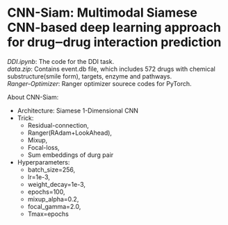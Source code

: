 # CNN-Siam: Multimodal Siamese CNN-based deep learning approach for drug‒drug interaction prediction

*DDI.ipynb*: The code for the DDI task.  
*data.zip*: Contains event.db file, which includes 572 drugs with chemical substructure(smile form), targets, enzyme and pathways.  
*Ranger-Optimizer*: Ranger optimizer sourece codes for PyTorch.

About CNN-Siam: 
- Architecture: Siamese 1-Dimensional CNN
- Trick: 
  - Residual-connection, 
  - Ranger(RAdam+LookAhead), 
  - Mixup, 
  - Focal-loss, 
  - Sum embeddings of durg pair
- Hyperparameters: 
  - batch_size=256, 
  - lr=1e-3, 
  - weight_decay=1e-3, 
  - epochs=100, 
  - mixup_alpha=0.2, 
  - focal_gamma=2.0, 
  - Tmax=epochs